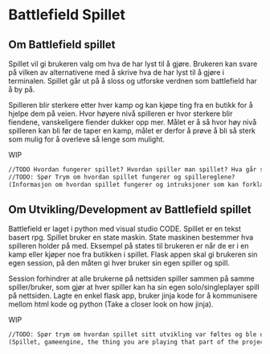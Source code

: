 # Battlefield Spillet

## **Om Battlefield spillet**  

Spillet vil gi brukeren valg om hva de har lyst til å gjøre. Brukeren kan svare på vilken av alternativene med å skrive hva de har lyst til å gjøre i terminalen. Spillet går ut på å sloss og utforske verdnen som battlefield har å by på.  

Spilleren blir sterkere etter hver kamp og kan kjøpe ting fra en butikk for å hjelpe dem på veien. Hvor høyere nivå spilleren er hvor sterkere blir fiendene, vanskeligere fiender dukker opp mer. Målet er å så hvor høy nivå spilleren kan bli før de taper en kamp, målet er derfor å prøve å bli så sterk som mulig for å overleve så lenge som mulight.  


WIP
```markdown
//TODO Hvordan fungerer spillet? Hvordan spiller man spillet? Hva går spillet ut på?
//TODO: Spør Trym om hvordan spillet fungerer og spillereglene?
(Informasjon om hvordan spillet fungerer og intruksjoner som kan forklare en bruker hvordan de skal spille spillet.)
```

## **Om Utvikling/Development av Battlefield spillet**  

Battlefield er laget i python med visual studio CODE. Spillet er en tekst basert rpg. Spillet bruker en state maskin. State maskinen bestemmer hva spilleren holder på med. Eksempel på states til brukeren er når de er i en kamp eller kjøper noe fra butikken i spillet. Flask appen skal gi brukeren sin egen session, på den måten gi hver bruker sin egen spiller og spill.  

Session forhindrer at alle brukerne på nettsiden spiller sammen på samme spiller/bruker, som gjør at hver spiller kan ha sin egen solo/singleplayer spill på nettsiden. Lagte en enkel flask app, bruker jinja kode for å kommunisere mellom html kode og python (Take a closer look on how jinja).  


WIP
```markdown
//TODO: Spør trym om hvordan spillet sitt utvikling var føltes og ble utført.
(Spillet, gameengine, the thing you are playing that part of the project and how it was developed.)
```
